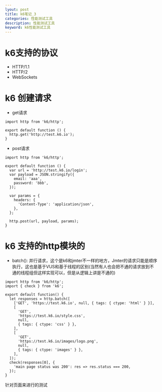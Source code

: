 ```yaml
---
lyout: post
title: k6笔记_3
categories: 性能测试工具
description: 性能测试工具
keyword: k6性能测试工具
---
```


# k6支持的协议

- HTTP/1.1
- HTTP/2
- WebSockets

# k6 创建请求

- get请求
  
```
import http from 'k6/http';

export default function () {
  http.get('http://test.k6.io');
}
```

- post请求

```
import http from 'k6/http';

export default function () {
  var url = 'http://test.k6.io/login';
  var payload = JSON.stringify({
    email: 'aaa',
    password: 'bbb',
  });

  var params = {
    headers: {
      'Content-Type': 'application/json',
    },
  };

  http.post(url, payload, params);
}
```

# k6 支持的http模块的
- batch(): 并行请求，这个是k6和jmter不一样的地方，Jmter的请求只能是顺序执行，这也是基于VUS和基于线程的区别(当然有人也会把不通的请求放到不通的线程组但这样实现可以，但是从逻辑上讲是不通的)

```
import http from 'k6/http';
import { check } from 'k6';

export default function() {
  let responses = http.batch([
    ['GET', 'https://test.k6.io', null, { tags: { ctype: 'html' } }],
    [
      'GET',
      'https://test.k6.io/style.css',
      null,
      { tags: { ctype: 'css' } },
    ],
    [
      'GET',
      'https://test.k6.io/images/logo.png',
      null,
      { tags: { ctype: 'images' } },
    ],
  ]);
  check(responses[0], {
    'main page status was 200': res => res.status === 200,
  });
}
```

针对页面来进行的测试
